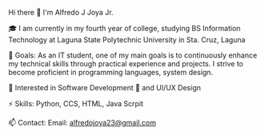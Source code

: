 Hi there 👋 I'm Alfredo J Joya Jr.

🎓 I am currently in my fourth year of college, studying BS Information Technology at Laguna State Polytechnic University in Sta. Cruz, Laguna

🌱 Goals: As an IT student, one of my main goals is to continuously enhance my technical skills through practical experience and projects. I strive to become proficient in programming languages, system design.

🎨 Interested in Software Development 🌟 and UI/UX Design

⚡ Skills: Python, CCS, HTML, Java Scrpit

📫 Contact: 
Email: alfredojoya23@gmail.com
  
